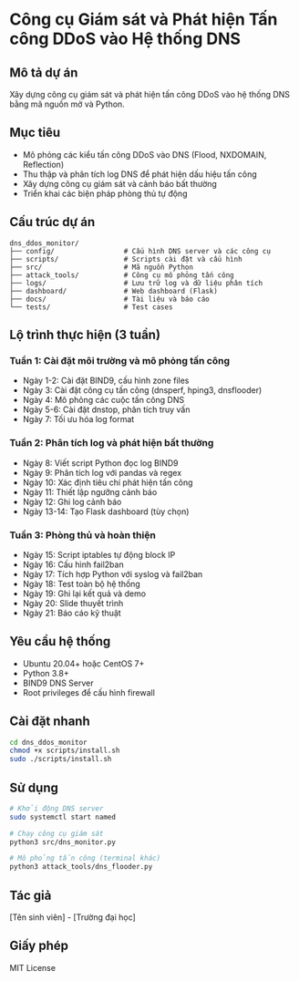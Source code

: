 # Công cụ Giám sát và Phát hiện Tấn công DDoS vào Hệ thống DNS

## Mô tả dự án
Xây dựng công cụ giám sát và phát hiện tấn công DDoS vào hệ thống DNS bằng mã nguồn mở và Python.

## Mục tiêu
- Mô phỏng các kiểu tấn công DDoS vào DNS (Flood, NXDOMAIN, Reflection)
- Thu thập và phân tích log DNS để phát hiện dấu hiệu tấn công
- Xây dựng công cụ giám sát và cảnh báo bất thường
- Triển khai các biện pháp phòng thủ tự động

## Cấu trúc dự án
```
dns_ddos_monitor/
├── config/                 # Cấu hình DNS server và các công cụ
├── scripts/                # Scripts cài đặt và cấu hình
├── src/                    # Mã nguồn Python
├── attack_tools/           # Công cụ mô phỏng tấn công
├── logs/                   # Lưu trữ log và dữ liệu phân tích
├── dashboard/              # Web dashboard (Flask)
├── docs/                   # Tài liệu và báo cáo
└── tests/                  # Test cases
```

## Lộ trình thực hiện (3 tuần)

### Tuần 1: Cài đặt môi trường và mô phỏng tấn công
- Ngày 1-2: Cài đặt BIND9, cấu hình zone files
- Ngày 3: Cài đặt công cụ tấn công (dnsperf, hping3, dnsflooder)
- Ngày 4: Mô phỏng các cuộc tấn công DNS
- Ngày 5-6: Cài đặt dnstop, phân tích truy vấn
- Ngày 7: Tối ưu hóa log format

### Tuần 2: Phân tích log và phát hiện bất thường
- Ngày 8: Viết script Python đọc log BIND9
- Ngày 9: Phân tích log với pandas và regex
- Ngày 10: Xác định tiêu chí phát hiện tấn công
- Ngày 11: Thiết lập ngưỡng cảnh báo
- Ngày 12: Ghi log cảnh báo
- Ngày 13-14: Tạo Flask dashboard (tùy chọn)

### Tuần 3: Phòng thủ và hoàn thiện
- Ngày 15: Script iptables tự động block IP
- Ngày 16: Cấu hình fail2ban
- Ngày 17: Tích hợp Python với syslog và fail2ban
- Ngày 18: Test toàn bộ hệ thống
- Ngày 19: Ghi lại kết quả và demo
- Ngày 20: Slide thuyết trình
- Ngày 21: Báo cáo kỹ thuật

## Yêu cầu hệ thống
- Ubuntu 20.04+ hoặc CentOS 7+
- Python 3.8+
- BIND9 DNS Server
- Root privileges để cấu hình firewall

## Cài đặt nhanh
```bash
cd dns_ddos_monitor
chmod +x scripts/install.sh
sudo ./scripts/install.sh
```

## Sử dụng
```bash
# Khởi động DNS server
sudo systemctl start named

# Chạy công cụ giám sát
python3 src/dns_monitor.py

# Mô phỏng tấn công (terminal khác)
python3 attack_tools/dns_flooder.py
```

## Tác giả
[Tên sinh viên] - [Trường đại học]

## Giấy phép
MIT License
